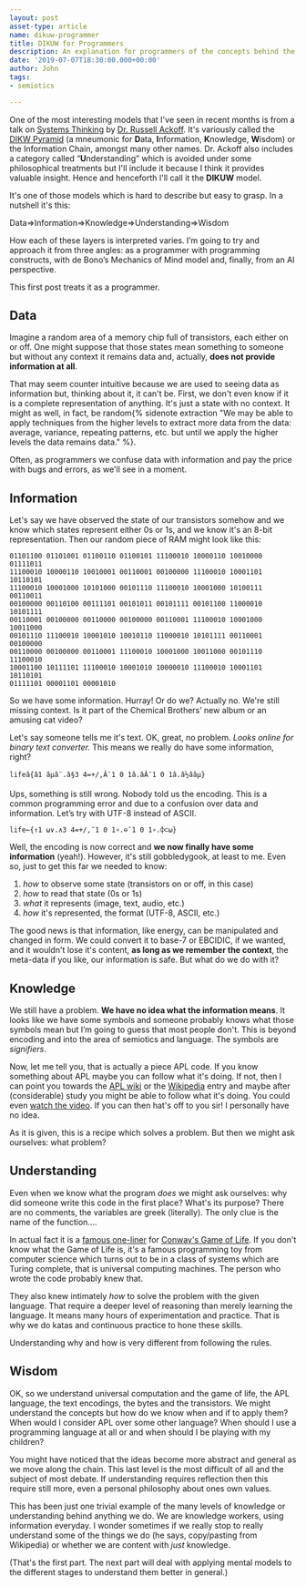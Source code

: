 ```yaml
---
layout: post
asset-type: article
name: dikuw-programmer
title: DIKUW for Programmers
description: An explanation for programmers of the concepts behind the decision-making information hierarchy. 
date: '2019-07-07T18:30:00.000+00:00'
author: John
tags:
- semiotics

---
```


One of the most interesting models that I've seen in recent months is from a talk on [Systems Thinking](https://youtu.be/EbLh7rZ3rhU) by [Dr. Russell Ackoff](https://en.wikipedia.org/wiki/Russell_L._Ackoff). It's variously called the [DIKW Pyramid](https://en.wikipedia.org/wiki/DIKW_pyramid) (a mneumonic for **D**ata, **I**nformation, **K**nowledge, **W**isdom) or the Information Chain, amongst many other names. Dr. Ackoff also includes a category called “**U**nderstanding” which is avoided under some philosophical treatments but I'll include it because I think it provides valuable insight. Hence and henceforth I'll call it the **DIKUW** model. 

It's one of those models which is hard to describe but easy to grasp. In a nutshell it's this:

Data⇒Information⇒Knowledge⇒Understanding⇒Wisdom

How each of these layers is interpreted varies. I’m going to try and approach it from three angles: as a programmer with programming constructs, with de Bono’s Mechanics of Mind model and, finally, from an AI perspective. 

This first post treats it as a programmer.

## Data
Imagine a random area of a memory chip full of transistors, each either on or off. One might suppose that those states mean something to someone but without any context it remains data and, actually,  **does not provide information at all**. 

That may seem counter intuitive because we are used to seeing data as information but, thinking about it, it can't be. First, we don't even know if it is a complete representation of anything. It's just a state with no context. It might as well, in fact, be random{% sidenote extraction "We may be able to apply techniques from the higher levels to extract more data from the data: average, variance, repeating patterns, etc. but until we apply the higher levels the data remains data." %}.

Often, as programmers we confuse data with information and pay the price with bugs and errors, as we'll see in a moment.

## Information
Let's say we have observed the state of our transistors somehow and we know which states represent either 0s or 1s, and we know it's an 8-bit representation. Then our random piece of RAM might look like this:

```
01101100 01101001 01100110 01100101 11100010 10000110 10010000 01111011 
11100010 10000110 10010001 00110001 00100000 11100010 10001101 10110101 
11100010 10001000 10101000 00101110 11100010 10001000 10100111 00110011 
00100000 00110100 00111101 00101011 00101111 00101100 11000010 10101111 
00110001 00100000 00110000 00100000 00110001 11100010 10001000 10011000 
00101110 11100010 10001010 10010110 11000010 10101111 00110001 00100000 
00110000 00100000 00110001 11100010 10001000 10011000 00101110 11100010 
10001100 10111101 11100010 10001010 10000010 11100010 10001101 10110101 
01111101 00001101 00001010
```

So we have some information. Hurray! Or do we? Actually no. We're still missing context. Is it part of the Chemical Brothers’ new album or an amusing cat video? 

Let's say someone tells me it's text. OK, great, no problem. *Looks online for binary text converter.*  This means we really do have some information, right?

```
lifeâ{â1 âµâ¨.â§3 4=+/,Â¯1 0 1â.âÂ¯1 0 1â.â½ââµ}
```

Ups, something is still wrong. Nobody told us the encoding. This is a common programming error and due to a confusion over data and information. Let’s try with UTF-8 instead of ASCII.

```
life←{↑1 ⍵∨.∧3 4=+/,¯1 0 1∘.⊖¯1 0 1∘.⌽⊂⍵}
```

Well, the encoding is now correct and **we now finally have some information** (yeah!). However, it's still gobbledygook, at least to me. Even so, just to get this far we needed to know: 
1. *how* to observe some state (transistors on or off, in this case)
2. *how* to read that state (0s or 1s)
3. *what* it represents (image, text, audio, etc.)
4. *how* it's represented, the format (UTF-8, ASCII, etc.)

The good news is that information, like energy, can be manipulated and changed in form. We could convert it to base-7 or EBCIDIC, if we wanted, and it wouldn't lose it's content, **as long as we remember the context**, the meta-data if you like, our information is safe. But what do we do with it?

## Knowledge

We still have a problem. **We have no idea what the information means**. It looks like we have some symbols and someone probably knows what those symbols mean but I’m going to guess that most people don't. This is beyond encoding and into the area of semiotics and language. The symbols are *signifiers*.

Now, let me tell you, that is actually a piece APL code. If you know something about APL maybe you can follow what it's doing. If not, then I can point you towards the [APL wiki](https://aplwiki.com/) or the [Wikipedia](https://en.wikipedia.org/wiki/APL_(programming_language)) entry and maybe after (considerable) study you might be able to follow what it's doing. You could even [watch the video](https://www.youtube.com/watch?v=a9xAKttWgP4). If you can then hat's off to you sir! I personally have no idea.

As it is given, this is a recipe which solves a problem. But then we might ask ourselves: what problem?

## Understanding

Even when we know what the program *does* we might ask ourselves: why did someone write this code in the first place? What's its purpose? There are no comments, the variables are greek (literally). The only clue is the name of the function....

In actual fact it is a [famous one-liner](https://en.wikipedia.org/wiki/APL_(programming_language)#Game_of_Life) for [Conway's Game of Life](https://en.wikipedia.org/wiki/Conway%27s_Game_of_Life). If you don't know what the Game of Life is, it's a famous programming toy from computer science which turns out to be in a class of systems which are Turing complete, that is universal computing machines. The person who wrote the code probably knew that. 

They also knew intimately *how* to solve the problem with the given language. That require a deeper level of reasoning than merely learning the language. It means many hours of experimentation and practice. That is why we do katas and continuous practice to hone these skills.

Understanding why and how is very different from following the rules. 

## Wisdom

OK, so we understand universal computation and the game of life, the APL language, the text encodings, the bytes and the transistors. We might understand the concepts but how do we know when and if to apply them? When would I consider APL over some other language? When should I use a programming language at all or and when should I be playing with my children?

You might have noticed that the ideas become more abstract and general as we move along the chain. This last level is the most difficult of all and the subject of most debate. If understanding requires reflection then this require still more, even a personal philosophy about ones own values.


This has been just one trivial example of the many levels of knowledge or understanding behind anything we do. We are knowledge workers, using information everyday. I wonder sometimes if we really stop to really understand some of the things we do (he says, copy/pasting from Wikipedia) or whether we are content with *just* knowledge. 

(That's the first part. The next part will deal with applying mental models to the different stages to understand them better in general.)



